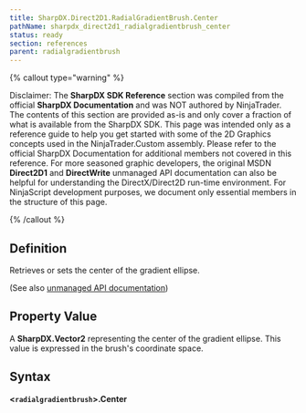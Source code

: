 ```yaml
---
title: SharpDX.Direct2D1.RadialGradientBrush.Center
pathName: sharpdx_direct2d1_radialgradientbrush_center
status: ready
section: references
parent: radialgradientbrush
---
```


{% callout type="warning" %}

Disclaimer: The **SharpDX SDK Reference** section was compiled from the official **SharpDX Documentation** and was NOT authored by NinjaTrader. The contents of this section are provided as-is and only cover a fraction of what is available from the SharpDX SDK. This page was intended only as a reference guide to help you get started with some of the 2D Graphics concepts used in the NinjaTrader.Custom assembly. Please refer to the official SharpDX Documentation for additional members not covered in this reference. For more seasoned graphic developers, the original MSDN **Direct2D1** and **DirectWrite** unmanaged API documentation can also be helpful for understanding the DirectX/Direct2D run-time environment. For NinjaScript development purposes, we document only essential members in the structure of this page.

{% /callout %}

## Definition

Retrieves or sets the center of the gradient ellipse.

(See also [unmanaged API documentation](https://msdn.microsoft.com/en-us/library/dd371532.aspx))

## Property Value

A **SharpDX.Vector2** representing the center of the gradient ellipse. This value is expressed in the brush's coordinate space.

## Syntax

**<`radialgradientbrush`>.Center**
